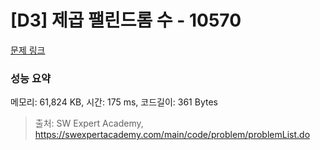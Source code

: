 # [D3] 제곱 팰린드롬 수 - 10570 

[문제 링크](https://swexpertacademy.com/main/code/problem/problemDetail.do?contestProbId=AXO72aaqPrcDFAXS) 

### 성능 요약

메모리: 61,824 KB, 시간: 175 ms, 코드길이: 361 Bytes



> 출처: SW Expert Academy, https://swexpertacademy.com/main/code/problem/problemList.do